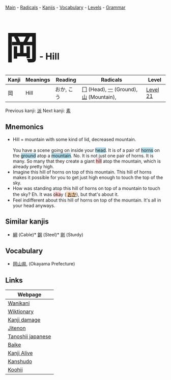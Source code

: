 <style> bigfont {font-size: 100px}</style>
[Main](../README.md) -
[Radicals](../radicals.md) -
[Kanjis](../kanjis.md) -
[Vocabulary](../vocabulary.md) -
[Levels](../levels.md) -
[Grammar](../grammar.md)
# <bigfont> 岡</bigfont> - Hill 

| Kanji | Meanings | Reading | Radicals | Level |
| --- | --- | --- | --- | --- |
| 岡 | Hill | おか, こう | [冂](../radicals/冂.md) (Head), [一](../radicals/一.md) (Ground), [山](../radicals/山.md) (Mountain),  | [Level 21](../levels/wk_level21.md) |

Previous kanji: [派](派.md) Next kanji: [素](素.md) 

## Mnemonics
 * Hill = mountain with some kind of lid, decreased mountain.<br><br>You have a scene going on inside your <span style="background-color:#ADD8E6"> head</span>. It is of a pair of <span style="background-color:#ADD8E6"> horns</span> on the <span style="background-color:#ADD8E6"> ground</span> atop a <span style="background-color:#ADD8E6"> mountain</span>. No. It is not just one pair of horns. It is many. So many that they create a giant <span style="background-color:#ffcccb"> hill</span> atop the mountain, which is already pretty high.
* Imagine this hill of horns on top of this mountain. This hill of horns makes it possible for you to get just high enough to touch the top of the sky.
* How was standing atop this hill of horns on top of a mountain to touch the sky? Eh. It was <span style="background-color:#ffcccb"> oka</span>y (<span style="background-color:#fed8b1"> [おか](https://jisho.org/search/おか)</span>), but that's about it.
* Feel indifferent about this hill of horns on top of the mountain. It's all in your head anyways.


## Similar kanjis
 * [綱](綱.md) (Cable)* [鋼](鋼.md) (Steel)* [剛](剛.md) (Sturdy)


## Vocabulary
 * [岡山県](../vocabulary/岡.md), (Okayama Prefecture)



## Links 

| Webpage |
| --- |
| [Wanikani          ](https://www.wanikani.com/kanji/岡) |
| [Wiktionary        ](https://en.wiktionary.org/wiki/岡) |
| [Kanji damage      ](http://www.kanjidamage.com/kanji/search?utf8=✓&q=岡) |
| [Jitenon           ](https://jitenon.com/kanji/岡) |
| [Tanoshii japanese ](https://www.tanoshiijapanese.com/dictionary/kanji.cfm?k=岡) |
| [Baike             ](https://baike.baidu.com/item/岡) |
| [Kanji Alive       ](https://app.kanjialive.com/岡) |
| [Kanshudo          ](https://www.kanshudo.com/searchmn?q=岡) |
| [Koohii            ](https://kanji.koohii.com/study/kanji/岡) |

